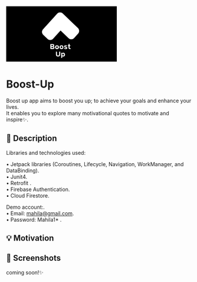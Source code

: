  <img src="boost_up_header.png" width="300">

# Boost-Up
Boost up app aims to boost you up; to achieve your goals and enhance your lives.\
It enables you to explore many motivational quotes to motivate and inspire✨.

## :scroll: Description


Libraries and technologies used:

•	Jetpack libraries (Coroutines, Lifecycle, Navigation, WorkManager, and DataBinding).\
•	Junit4.\
•	Retrofit .\
•	Firebase Authentication.\
•	Cloud Firestore.

 
Demo account:.\
•	Email: mahila@gmail.com.\
•	Password: Mahila1* .


## :bulb: Motivation
 

## :camera_flash: Screenshots
 coming soon!✨

